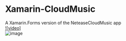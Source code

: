 # Xamarin-CloudMusic  
A Xamarin.Forms version of the NeteaseCloudMusic app  
[![video]](https://youtu.be/a8BVqeAdxTY)  
![image](https://github.com/o1298098/Xamarin-CloudMusic/blob/master/Screenshot.gif)
